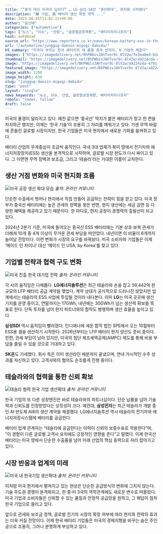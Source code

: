 ```yaml
---
title: "“중국 대신 미국이 답이다” … LG·삼성·SK만 ‘생산확대’, 현지화 시작됐다"
description: "韓 기업, 美 배터리 생산 확장 박차 ..."
date: 2025-08-05T13:02:23+09:00
author: "윤신애"
categories: ["automotive"]
tags: ["뉴스", "이슈", "산업", "글로벌공장재편", "배터리차이나프리"]
hash: aa446ea0
source_url: "https://www.reportera.co.kr/news/korean-battery-ess-in-the-us/"
url: "/automotive/junggug-daesin-migugi-dabida/"
h5_summary: "미국이 부르는 한국 배터리의 새 물결 중국 빈자리, K-기업이 채운다"
images: ["https://imagedelivery.net/BhPWbivJAhTvor9c-8lV2w/fe3ea8ed-b2ec-432d-da22-41e8909eb000/public", "https://imagedelivery.net/BhPWbivJAhTvor9c-8lV2w/a9224cda-4791-41b7-6752-309788913300/public", "https://imagedelivery.net/BhPWbivJAhTvor9c-8lV2w/bbdd64cb-567e-4ccb-439e-8b6b1d8ed900/public", "https://imagedelivery.net/BhPWbivJAhTvor9c-8lV2w/e6071c73-8502-4759-c4ad-3a970216b000/public", "https://imagedelivery.net/BhPWbivJAhTvor9c-8lV2w/1ee54170-793a-4bae-e9fd-a4c8f1ee1d00/public"]
thumbnail: "https://imagedelivery.net/BhPWbivJAhTvor9c-8lV2w/a9224cda-4791-41b7-6752-309788913300/public"
image: "https://imagedelivery.net/BhPWbivJAhTvor9c-8lV2w/a9224cda-4791-41b7-6752-309788913300/public"
featured_image: "https://imagedelivery.net/BhPWbivJAhTvor9c-8lV2w/a9224cda-4791-41b7-6752-309788913300/public"
image_width: 1200
image_height: 630
slug: "junggug-daesin-migugi-dabida"
type: "post"
layout: "single"
news_keywords: "뉴스, 이슈, 산업, 글로벌공장재편, 배터리차이나프리"
robots: "index, follow"
draft: false
---
```


미국의 풍경이 달라지고 있다. 예전 같으면 ‘중국산’ 딱지가 붙은 배터리가 창고 한 켠을 차지하곤 했지만, 이제는 ‘한국 기술’이 조용히 그 자리를 메워가고 있다. 거센 무역 바람에 흔들린 글로벌 시장이지만, 한국 기업들은 미국 현지에서 새로운 기회를 움켜쥐고 있다.

배터리 산업의 무게중심이 조금씩 움직인다. 국내 3대 업체가 북미 땅에서 전기차와 에너지저장장치(ESS) 생산을 본격적으로 시작하며, 글로벌 시장 판도가 다시 짜이고 있다. 그 이면엔 무역 장벽과 보조금, 그리고 ‘테슬라’라는 거대한 이름이 교차한다.

## 생산 거점 변화와 미국 현지화 흐름

![미국 공장 생산 확대 모습](https://imagedelivery.net/BhPWbivJAhTvor9c-8lV2w/e6071c73-8502-4759-c4ad-3a970216b000/public)
*출처: 온라인 커뮤니티*


단순한 수출에서 벗어나 현지에서 직접 만들어 공급하는 전략이 힘을 얻고 있다. 미국 정부가 중국산 배터리에는 높은 관세의 장벽을 쌓은 반면, 현지 생산에는 세금 감면 등 다양한 혜택을 제공하고 있기 때문이다. 한 마디로, 현지 공장이 경쟁력의 출발선이 되고 있다.

2024년 2분기 기준, 미국에 들어오는 중국산 ESS 배터리에는 기본·상호·보복 관세가 더해져 10개 중 4개 이상이 무거운 관세 부담을 떠안았다. 내년이면 이 비율이 6개까지 늘어날 전망이다. 이런 변화가 시장의 요구를 바꿔놨다. 미국 소비자와 기업들은 이제 ‘메이드 인 차이나’ 대신 ‘메이드 인 USA, by Korea’를 찾고 있다.

## 기업별 전략과 협력 구도 변화

![미국 진출 한국 대기업 전략](https://imagedelivery.net/BhPWbivJAhTvor9c-8lV2w/fe3ea8ed-b2ec-432d-da22-41e8909eb000/public)
*출처: 온라인 커뮤니티*


각 사의 움직임은 다채롭다. **LG에너지솔루션**은 최근 테슬라와 손을 잡고 59,442억 원 규모의 LFP 배터리 공급 계약을 맺었다. 계약 상대가 공식적으로 드러나진 않았지만 업계에서는 테슬라의 ESS 사업에 투입될 것이라 내다본다. 이미 **LG**는 미국 곳곳에 생산 기지를 운영 중이고, 연말까지는 17GWh, 내년에는 30GWh가 넘는 생산력 확보를 목표로 한다. 단독 투자를 넘어 현지 파트너와의 합작도 병행하며 생산 효율을 높이고 있다.

**삼성SDI** 역시 움직임이 빨라졌다. 인디애나에 세운 합작 법인 SPE에서 오는 10월부터 ESS용 셀을 생산하기 시작한다. 2026년부터는 LFP 배터리 현지 양산도 준비 중이다. 한편, 관세 부담이 남아 있지만, 미국의 첨단 제조세액공제(AMPC) 제도를 통해 비용 부담을 줄일 수 있을 것으로 기대하고 있다.

**SK온**도 가세했다. 회사 측은 이미 생산라인 배분까지 끝냈으며, 연내 가시적인 수주 성과를 자신하고 있다. 고객사와의 협의도 순조롭게 진행 중이다.

## 테슬라와의 협력을 통한 신뢰 확보

![테슬라 협력 한국 기업 생산확대](https://imagedelivery.net/BhPWbivJAhTvor9c-8lV2w/bbdd64cb-567e-4ccb-439e-8b6b1d8ed900/public)
*출처: 온라인 커뮤니티*


한국 기업의 또 다른 성장엔진은 바로 테슬라와의 파트너십이다. 단순 납품을 넘어 기술력과 신뢰도를 인정받았다는 상징성이 크다. 예컨대, **삼성전자**는 최근 테슬라가 개발 중인 AI 반도체 AI6의 생산 계약을 체결했다. LG에너지솔루션 역시 테슬라의 전기차와 에너지저장시스템에 배터리를 공급한다.

배터리 업계 관계자는 “테슬라에 공급한다는 이력이 신뢰의 보증수표로 작용한다”며, “이 경험이 다른 글로벌 고객사 유치에도 긍정적인 영향을 준다”고 말했다. 이제 한국산 배터리는 미국 땅에서 단순한 수출품을 넘어 미래 산업의 핵심 동력으로 자리 잡아가고 있다.

## 시장 반응과 업계의 미래

![미국 내 한국기업 생산확대](https://imagedelivery.net/BhPWbivJAhTvor9c-8lV2w/1ee54170-793a-4bae-e9fd-a4c8f1ee1d00/public)
*출처: 온라인 커뮤니티*


이처럼 미국 현지에서 펼쳐지고 있는 현상은 단순한 공급방식의 변화에 그치지 않는다. 기술 주도권 경쟁이 본격화되고, 한·중·미 3국의 역학관계에도 새로운 변수로 떠올랐다. 미국 기업과 소비자들은 신뢰할 수 있는 품질과 안정적 공급망을 원하고, 그 해답이 점차 한국 기업으로 쏠리고 있다.

앞으로 관세와 보조금 정책, 글로벌 전기차 시장의 확장 여부에 따라 현지화 전략의 효과는 더욱 커질 전망이다. 이제 한국 배터리 기업들은 미국의 경제지형을 바꾸는 숨은 주인공으로 조용히, 그러나 분명하게 부상하고 있다.
